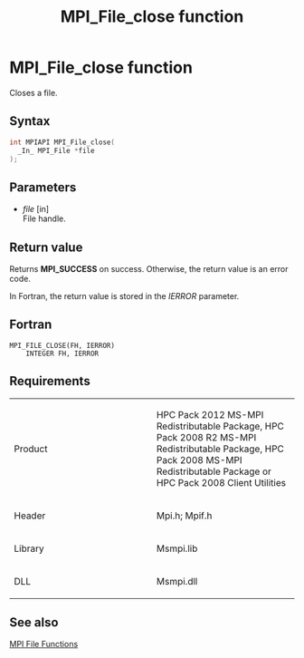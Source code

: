 ﻿---
title: MPI_File_close function
TOCTitle: MPI_File_close function
ms:assetid: 8cd5bcba-0edd-462c-80ae-474929eafa0a
ms:mtpsurl: https://msdn.microsoft.com/en-us/library/Dn473305(v=VS.85)
ms:contentKeyID: 59360851
ms.date: 03/28/2018
mtps_version: v=VS.85
f1_keywords:
- MPI_FILE_CLOSE
- mpif/MPI_File_close
- mpi/MPI_FILE_CLOSE
dev_langs:
- C++
- C
---

# MPI\_File\_close function

Closes a file.

## Syntax

``` c++
int MPIAPI MPI_File_close(
  _In_ MPI_File *file
);
```

## Parameters

  - *file* \[in\]  
    File handle.

## Return value

Returns **MPI\_SUCCESS** on success. Otherwise, the return value is an error code.

In Fortran, the return value is stored in the *IERROR* parameter.

## Fortran

    MPI_FILE_CLOSE(FH, IERROR)
        INTEGER FH, IERROR

## Requirements

<table>
<colgroup>
<col style="width: 50%" />
<col style="width: 50%" />
</colgroup>
<tbody>
<tr class="odd">
<td><p>Product</p></td>
<td><p>HPC Pack 2012 MS-MPI Redistributable Package, HPC Pack 2008 R2 MS-MPI Redistributable Package, HPC Pack 2008 MS-MPI Redistributable Package or HPC Pack 2008 Client Utilities</p></td>
</tr>
<tr class="even">
<td><p>Header</p></td>
<td>Mpi.h;
Mpif.h</td>
</tr>
<tr class="odd">
<td><p>Library</p></td>
<td>Msmpi.lib</td>
</tr>
<tr class="even">
<td><p>DLL</p></td>
<td>Msmpi.dll</td>
</tr>
</tbody>
</table>


## See also

[MPI File Functions](mpi-file-functions.md)

